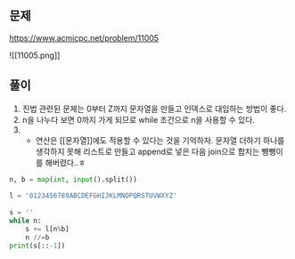---
---


## 문제
https://www.acmicpc.net/problem/11005

![[11005.png]]

## 풀이
1. 진법 관련된 문제는 0부터 Z까지 문자열을 만들고 인덱스로 대입하는 방법이 좋다.
2. n을 나누다 보면 0까지 가게 되므로 while 조건으로 n을 사용할 수 있다.
3. + 연산은 [[문자열]]에도 적용할 수 있다는 것을 기억하자. 문자열 더하기 하나를 생각하지 못해  리스트로 만들고 append로 넣은 다음 join으로 합치는 뺑뺑이를 해버렸다..ㅎ

```python
n, b = map(int, input().split())  
  
l = '0123456789ABCDEFGHIJKLMNOPQRSTUVWXYZ'  
  
s = ''  
while n:  
	s += l[n%b]
	n //=b  
print(s[::-1])
```